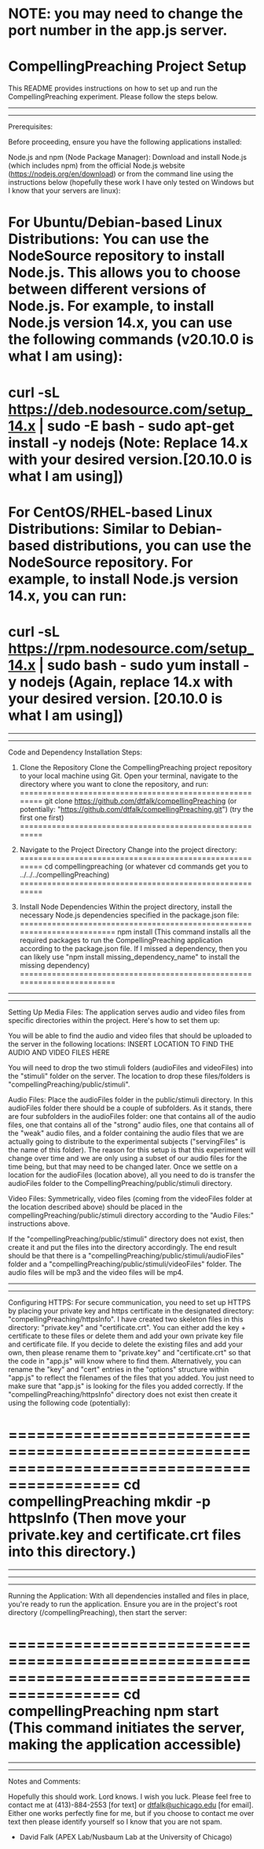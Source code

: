 NOTE: you may need to change the port number in the app.js server.
=================================
CompellingPreaching Project Setup
=================================

This README provides instructions on how to set up and run the CompellingPreaching experiment. Please follow the steps below.

-----------------------------------------------------------------------------
-----------------------------------------------------------------------------
Prerequisites:

Before proceeding, ensure you have the following applications installed:

Node.js and npm (Node Package Manager): Download and install Node.js (which includes npm) from the official Node.js website (https://nodejs.org/en/download) or from the command line using the instructions below (hopefully these work I have only tested on Windows but I know that your servers are linux):

For Ubuntu/Debian-based Linux Distributions:
You can use the NodeSource repository to install Node.js. This allows you to choose between different versions of Node.js. For example, to install Node.js version 14.x, you can use the following commands (v20.10.0 is what I am using):
===================================================
curl -sL https://deb.nodesource.com/setup_14.x | sudo -E bash -
sudo apt-get install -y nodejs
(Note: Replace 14.x with your desired version.[20.10.0 is what I am using])
======================================================================


For CentOS/RHEL-based Linux Distributions:
Similar to Debian-based distributions, you can use the NodeSource repository. For example, to install Node.js version 14.x, you can run:
=======================================================================
curl -sL https://rpm.nodesource.com/setup_14.x | sudo bash -
sudo yum install -y nodejs
(Again, replace 14.x with your desired version. [20.10.0 is what I am using])
=======================================================================


-----------------------------------------------------------------------------
-----------------------------------------------------------------------------
Code and Dependency Installation Steps:

1. Clone the Repository
Clone the CompellingPreaching project repository to your local machine using Git. Open your terminal, navigate to the directory where you want to clone the repository, and run:
========================================================
git clone https://github.com/dtfalk/compellingPreaching
(or potentially: "https://github.com/dtfalk/compellingPreaching.git")
(try the first one first)
========================================================

2. Navigate to the Project Directory
Change into the project directory:
========================================================
cd compellingpreaching
(or whatever cd commands get you to ../../../compellingPreaching)
========================================================


3. Install Node Dependencies
Within the project directory, install the necessary Node.js dependencies specified in the package.json file:
========================================================================
npm install
(This command installs all the required packages to run the CompellingPreaching application according to the package.json file. If I missed a dependency, then you can likely use "npm install missing_dependency_name" to install the missing dependency)
========================================================================


-----------------------------------------------------------------------------
-----------------------------------------------------------------------------
Setting Up Media Files:
The application serves audio and video files from specific directories within the project. Here's how to set them up:

You will be able to find the audio and video files that should be uploaded to the server in the following locations:
INSERT LOCATION TO FIND THE AUDIO AND VIDEO FILES HERE

You will need to drop the two stimuli folders (audioFiles and videoFiles) into the "stimuli" folder on the server. The location to drop these files/folders is "compellingPreaching/public/stimuli".

Audio Files:
Place the audioFiles folder in the public/stimuli directory. In this audioFiles folder there should be a couple of subfolders. As it stands, there are four subfolders in the audioFiles folder: one that contains all of the audio files, one that contains all of the "strong" audio files, one that contains all of the "weak" audio files, and a folder containing the audio files that we are actually going to distribute to the experimental subjects ("servingFiles" is the name of this folder). The reason for this setup is that this experiment will change over time and we are only using a subset of our audio files for the time being, but that may need to be changed later. Once we settle on a location for the audioFiles (location above), all you need to do is transfer the audioFiles folder to the CompellingPreaching/public/stimuli directory.

Video Files:
Symmetrically, video files (coming from the videoFiles folder at the location described above) should be placed in the compellingPreaching/public/stimuli directory according to the "Audio Files:" instructions above.

If the "compellingPreaching/public/stimuli" directory does not exist, then create it and put the files into the directory accordingly. The end result should be that there is a "compellingPreaching/public/stimuli/audioFiles" folder and a "compellingPreaching/public/stimuli/videoFiles" folder. The audio files will be mp3 and the video files will be mp4.

-----------------------------------------------------------------------------
-----------------------------------------------------------------------------
Configuring HTTPS:
For secure communication, you need to set up HTTPS by placing your private key and https certificate in the designated directory: "compellingPreaching/httpsInfo". I have created two skeleton files in this directory: "private.key" and "certificate.crt". You can either add the key + certificate to these files or delete them and add your own private key file and certificate file. If you decide to delete the existing files and add your own, then please rename them to "private.key" and "certificate.crt" so that the code in "app.js" will know where to find them. Alternatively, you can rename the "key" and "cert" entries in the "options" structure within "app.js" to reflect the filenames of the files that you added. You just need to make sure that "app.js" is looking for the files you added correctly. If the "compellingPreaching/httpsInfo" directory does not exist then create it using the following code (potentially):

==========================================================================================
cd compellingPreaching
mkdir -p httpsInfo
(Then move your private.key and certificate.crt files into this directory.)
==========================================================================================

-----------------------------------------------------------------------------
-----------------------------------------------------------------------------

------------------------------------------------------------------------------------------

Running the Application:
With all dependencies installed and files in place, you're ready to run the application. Ensure you are in the project's root directory (/compellingPreaching), then start the server:

==========================================================================================
cd compellingPreaching
npm start
(This command initiates the server, making the application accessible)
==========================================================================================

-----------------------------------------------------------------------------
-----------------------------------------------------------------------------
Notes and Comments:

Hopefully this should work. Lord knows. I wish you luck. Please feel free to contact me at (413)-884-2553 [for text] or dtfalk@uchicago.edu [for email]. Either one works perfectly fine for me, but if you choose to contact me over text then please identify yourself so I know that you are not spam. 

- David Falk (APEX Lab/Nusbaum Lab at the University of Chicago)